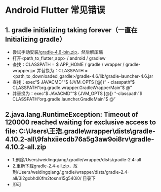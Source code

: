 # Android Flutter 常见错误

## 1. gradle initializing taking forever（一直在 Initializing gradle）

+ 尝试手动安装[/gradle-4.6-bin.zip](https://services.gradle.org/distributions/gradle-4.6-bin.zip)，然后解压缩
+ 打开<path_to_flutter_app> / android / gradlew
+ 查找：CLASSPATH = $ APP_HOME / gradle / wrapper / gradle-wrapper.jar 并替换为：CLASSPATH = <path_to_downloaded_gardle>/gradle-4.6/lib/gradle-launcher-4.6.jar
+ 查找：exec“$ JAVACMD”“$ {JVM_OPTS [@]}” - classpath“$ CLASSPATH”org.gradle.wrapper.GradleWrapperMain“$ @” 
+ 并替换为：exec“$ JAVACMD”“$ {JVM_OPTS [@]} “-classpath”$ CLASSPATH“org.gradle.launcher.GradleMain”$ @“

## 2.java.lang.RuntimeException: Timeout of 120000 reached waiting for exclusive access to file: C:\Users\王浩\.gradle\wrapper\dists\gradle-4.10.2-all\9fahxiiecdb76a5g3aw9oi8rv\gradle-4.10.2-all.zip

+ 1.删除/Users/weidingqiang/.gradle/wrapper/dists/gradle-2.4-all
+ 2.重新下载gradle-2.4-all.zip，放到/Users/weidingqiang/.gradle/wrapper/dists/gradle-2.4-all/3i2gobhdl0fm2tosnn15g540i0/ 目录下
+ 即可